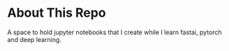 # About This Repo
A space to hold jupyter notebooks that I create while I learn fastai, pytorch and deep learning.
